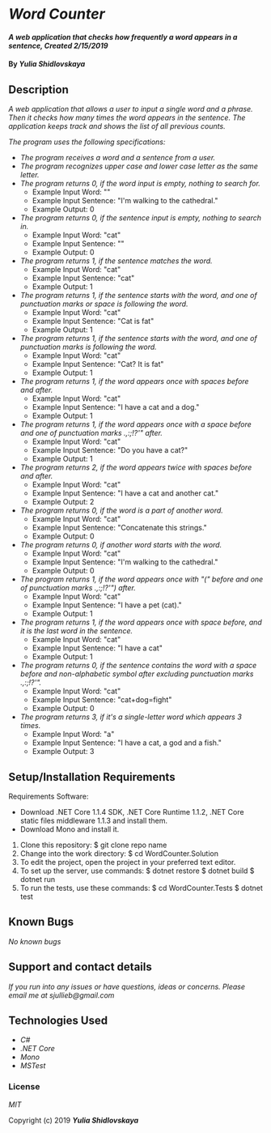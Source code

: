 # _Word Counter_

#### _A web application that checks how frequently a word appears in a sentence, Created 2/15/2019_

#### By _**Yulia Shidlovskaya**_

## Description

_A web application that allows a user to input a single word and a phrase. Then it checks how many times the word appears in the sentence. The application keeps track and shows the list of all previous counts._

_The program uses the following specifications:_

* _The program receives a word and a sentence from a user._
* _The program recognizes upper case and lower case letter as the same letter._
* _The program returns 0, if the word input is empty, nothing to search for._
  - Example Input Word: ""
  - Example Input Sentence: "I'm walking to the cathedral."
  - Example Output: 0  
* _The program returns 0, if the sentence input is empty, nothing to search in._
  - Example Input Word: "cat"
  - Example Input Sentence: ""
  - Example Output: 0  
* _The program returns 1, if the sentence matches the word._
  - Example Input Word: "cat"
  - Example Input Sentence: "cat"
  - Example Output: 1  
* _The program returns 1, if the sentence starts with the word, and one of punctuation marks or space is following the word._
  - Example Input Word: "cat"
  - Example Input Sentence: "Cat is fat"    
  - Example Output: 1  
* _The program returns 1, if the sentence starts with the word, and one of punctuation marks is following the word._
  - Example Input Word: "cat"
  - Example Input Sentence: "Cat? It is fat"    
  - Example Output: 1  
* _The program returns 1, if the word appears once with spaces before and after._
  - Example Input Word: "cat"
  - Example Input Sentence: "I have a cat and a dog."  
  - Example Output: 1  
* _The program returns 1, if the word appears once with a space before and one of punctuation marks .,:;!?'" after._
  - Example Input Word: "cat"
  - Example Input Sentence: "Do you have a cat?"
  - Example Output: 1
* _The program returns 2, if the word appears twice with spaces before and after._
  - Example Input Word: "cat"
  - Example Input Sentence: "I have a cat and another cat."  
  - Example Output: 2    
* _The program returns 0, if the word is a part of another word._
  - Example Input Word: "cat"
  - Example Input Sentence: "Concatenate this strings."  
  - Example Output: 0    
* _The program returns 0, if another word starts with the word._
  - Example Input Word: "cat"
  - Example Input Sentence: "I'm walking to the cathedral."
  - Example Output: 0    
* _The program returns 1, if the word appears once with "(" before and one of punctuation marks .,:;!?'") after._
  - Example Input Word: "cat"
  - Example Input Sentence: "I have a pet (cat)."  
  - Example Output: 1  
* _The program returns 1, if the word appears once with space before, and it is the last word in the sentence._
  - Example Input Word: "cat"
  - Example Input Sentence: "I have a cat"    
  - Example Output: 1  
* _The program returns 0, if the sentence contains the word with a space before and non-alphabetic symbol after excluding punctuation marks .,:;!?'"._
  - Example Input Word: "cat"
  - Example Input Sentence: "cat+dog=fight"
  - Example Output: 0
* _The program returns 3, if it's a single-letter word which appears 3 times._
  - Example Input Word: "a"
  - Example Input Sentence: "I have a cat, a god and a fish."  
  - Example Output: 3  


## Setup/Installation Requirements

Requirements Software:

* Download .NET Core 1.1.4 SDK, .NET Core Runtime 1.1.2, .NET Core static files middleware 1.1.3 and install them.
* Download Mono and install it.

1. Clone this repository: $ git clone repo name
2. Change into the work directory: $ cd WordCounter.Solution
3. To edit the project, open the project in your preferred text editor.
4. To set up the server, use commands: $ dotnet restore $ dotnet build $ dotnet run
5. To run the tests, use these commands: $ cd WordCounter.Tests $ dotnet test

## Known Bugs

_No known bugs_

## Support and contact details

_If you run into any issues or have questions, ideas or concerns. Please email me at sjullieb@gmail.com_

## Technologies Used

* _C#_
* _.NET Core_
* _Mono_
* _MSTest_

### License

*MIT*

Copyright (c) 2019 **_Yulia Shidlovskaya_**
